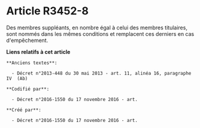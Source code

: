 # Article R3452-8

Des membres suppléants, en nombre égal à celui des membres titulaires, sont nommés dans les mêmes conditions et remplacent
ces derniers en cas d'empêchement.

**Liens relatifs à cet article**

	**Anciens textes**:

	  - Décret n°2013-448 du 30 mai 2013 - art. 11, alinéa 16, paragraphe IV  (Ab)

	**Codifié par**:

	  - Décret n°2016-1550 du 17 novembre 2016 - art.

	**Créé par**:

	  - Décret n°2016-1550 du 17 novembre 2016 - art.
